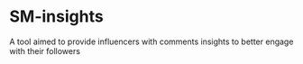 # SM-insights
A tool aimed to provide influencers with comments insights to better engage with their followers

